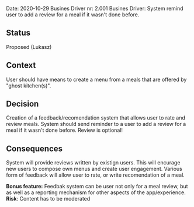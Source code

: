 Date: 2020-10-29 
Busines Driver nr: 2.001 
Busines Driver: System remind user to add a review for a meal if it wasn't done before.

## Status

Proposed (Lukasz)

## Context

User should have means to create a menu from a meals that are offered by "ghost kitchen(s)".

## Decision

Creation of a feedback/recomendation system that allows user to rate and review meals. 
System should send reminder to a user to add a review for a meal if it wasn't done before. Review is optional!

## Consequences

System will provide reviews written by existign users. This will encurage new users to compose own menus and create user engagement.
Various form of feedback will allow user to rate, or write recomendation of a meal. 

**Bonus feature:** Feedbak system can be user not only for a meal review, but as well as a reporting mechanism for other aspects of the app/experience.
**Risk**: Content has to be moderated


